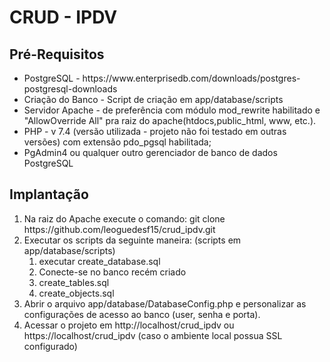 <h1>CRUD - IPDV</h1>
<h2>Pré-Requisitos</h2>
<ul>
    <li>PostgreSQL - https://www.enterprisedb.com/downloads/postgres-postgresql-downloads</li>
    <li>Criação do Banco - Script de criação em app/database/scripts</li>
    <li>Servidor Apache - de preferência com módulo mod_rewrite habilitado e "AllowOverride All" pra raiz do apache(htdocs,public_html, www, etc.). </li>
    <li>PHP - v 7.4 (versão utilizada - projeto não foi testado em outras versões) com extensão pdo_pgsql habilitada;</li>
    <li>PgAdmin4 ou qualquer outro gerenciador de banco de dados PostgreSQL</li>
</ul>

<h2>Implantação</h2>
<ol>
    <li>Na raiz do Apache execute o comando: git clone https://github.com/leoguedesf15/crud_ipdv.git</li>
    <li>Executar os scripts da seguinte maneira: (scripts em app/database/scripts)
        <ol>
            <li>executar create_database.sql</li>
            <li>Conecte-se no banco recém criado</li>
            <li>create_tables.sql</li>
            <li>create_objects.sql</li>
        </ol>
    </li>
    <li>Abrir o arquivo app/database/DatabaseConfig.php e personalizar as configurações de acesso ao banco (user, senha e porta).</li>
    <li>Acessar o projeto em http://localhost/crud_ipdv ou https://localhost/crud_ipdv (caso o ambiente local possua SSL configurado)</li>
</ol>